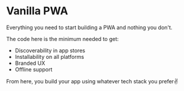 # Vanilla PWA
Everything you need to start building a PWA and nothing you don't.

The code here is the minimum needed to get:
- Discoverability in app stores
- Installability on all platforms
- Branded UX
- Offline support

From here, you build your app using whatever tech stack you prefer✌️
